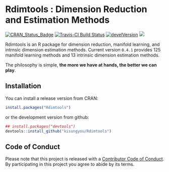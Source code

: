 <!-- README.md is generated from README.Rmd. Please edit that file -->
Rdimtools : Dimension Reduction and Estimation Methods
======================================================

[![CRAN\_Status\_Badge](http://www.r-pkg.org/badges/version/Rdimtools?color=green)](https://cran.r-project.org/package=Rdimtools) [![Travis-CI Build Status](https://travis-ci.org/kisungyou/Rdimtools.svg?branch=master)](https://travis-ci.org/kisungyou/Rdimtools) [![develVersion](https://img.shields.io/badge/devel%20version-0.4.1-blue.svg?style=flat)](https://github.com/kisungyou/Rdimtools) [![](https://cranlogs.r-pkg.org/badges/Rdimtools)](https://cran.r-project.org/package=Rdimtools)

Rdimtools is an R package for dimension reduction, manifold learning, and intrnsic dimension estimation methods. Current version `0.4.1` provides 125 manifold learning methods and 13 intrinsic dimension estimation methods.

The philosophy is simple, **the more we have at hands, the better we can play**.

Installation
------------

You can install a release version from CRAN:

``` r
install.packages("Rdimtools")
```

or the development version from github:

``` r
## install.packages("devtools")
devtools::install_github("kisungyou/Rdimtools")
```

Code of Conduct
---------------

Please note that this project is released with a [Contributor Code of Conduct](CONDUCT.md). By participating in this project you agree to abide by its terms.
